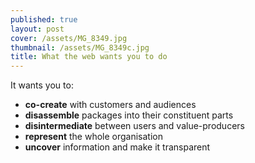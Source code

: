 ```yaml
---
published: true
layout: post
cover: /assets/MG_8349.jpg
thumbnail: /assets/MG_8349c.jpg
title: What the web wants you to do
---
```


It wants you to:
- **co-create** with customers and audiences
- **disassemble** packages into their constituent parts
- **disintermediate** between users and value-producers
- **represent** the whole organisation
- **uncover** information and make it transparent